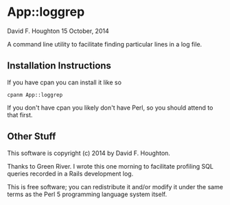 App::loggrep
============

David F. Houghton
15 October, 2014

A command line utility to facilitate finding particular lines in a log file.

Installation Instructions
-------------------------

If you have cpan you can install it like so

    cpanm App::loggrep

If you don't have cpan you likely don't have Perl, so you should attend to that first.

Other Stuff
-----------

This software is copyright (c) 2014 by David F. Houghton.

Thanks to Green River. I wrote this one morning to facilitate profiling SQL queries recorded in a Rails development log.

This is free software; you can redistribute it and/or modify it under the same terms as the Perl 5 programming language system itself.
